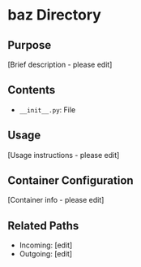 
# baz Directory

## Purpose
[Brief description - please edit]

## Contents
- `__init__.py`: File

## Usage
[Usage instructions - please edit]

## Container Configuration
[Container info - please edit]

## Related Paths
- Incoming: [edit]
- Outgoing: [edit]
